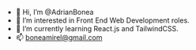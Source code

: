 - 👋 Hi, I’m @AdrianBonea
- 👀 I’m interested in Front End Web Development roles.
- 🌱 I’m currently learning React.js and TailwindCSS.
- 📫 boneamirel@gmail.com


